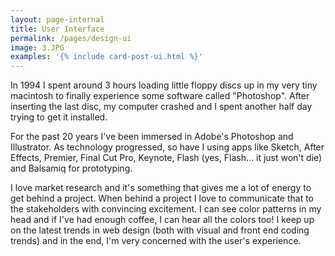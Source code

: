 ```yaml
---
layout: page-internal
title: User Interface
permalink: /pages/design-ui
image: 3.JPG
examples: '{% include card-post-ui.html %}'
---
```

In 1994 I spent around 3 hours loading little floppy discs up in my very tiny macintosh to finally experience some software called "Photoshop".  After inserting the last disc, my computer crashed and I spent another half day trying to get it installed.  

For the past 20 years I've been immersed in Adobe's Photoshop and Illustrator.  As technology progressed, so have I using apps like Sketch, After Effects, Premier, Final Cut Pro, Keynote, Flash (yes, Flash... it just won't die) and Balsamiq for prototyping.

I love market research and it's something that gives me a lot of energy to get behind a project.  When behind a project I love to communicate that to the stakeholders with convincing excitement.  I can see color patterns in my head and if I've had enough coffee, I can hear all the colors too!  I keep up on the latest trends in web design (both with visual and front end coding trends) and in the end, I'm very concerned with the user's experience.
